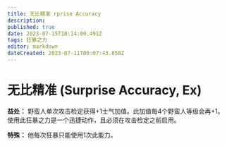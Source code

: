 ```yaml
---
title: 无比精准 rprise Accuracy
description: 
published: true
date: 2023-07-15T18:14:09.491Z
tags: 狂暴之力
editor: markdown
dateCreated: 2023-07-11T00:07:43.858Z
---
```


# 无比精准 (Surprise Accuracy, Ex)

**益处：** 野蛮人单次攻击检定获得+1士气加值。此加值每4个野蛮人等级会再+1。使用此狂暴之力是一个迅捷动作，且必须在攻击检定之前启用。

**特殊：** 他每次狂暴只能使用1次此能力。
